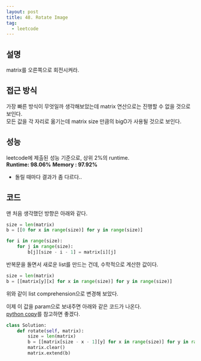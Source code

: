 ```yaml
---
layout: post
title: 48. Rotate Image
tag:
  - leetcode
---
```


## 설명
matrix를 오른쪽으로 회전시켜라.  

## 접근 방식
가장 빠른 방식이 무엇일까 생각해보았는데 matrix 연산으로는 진행할 수 없을 것으로 보인다.  
모든 값을 각 자리로 옮기는데 matrix size 만큼의 bigO가 사용될 것으로 보인다.

## 성능
leetcode에 제출된 성능 기준으로, 상위 2%의 runtime.  
**Runtime: 98.06%**
**Memory : 97.92%**
- 돌릴 때마다 결과가 좀 다르다.. 

## 코드
맨 처음 생각했던 방향은 아래와 같다.
```python
size = len(matrix)
b = [[0 for x in range(size)] for y in range(size)]

for i in range(size):
    for j in range(size):
        b[j][size - i - 1] = matrix[i][j]
```
반복문을 돌면서 새로운 list를 만드는 건데, 수학적으로 계산한 값이다.  

```python
size = len(matrix)
b = [[matrix[y][x] for x in range(size)] for y in range(size)]
```
위와 같이 list comprehension으로 변경해 보았다.  

이제 이 값을 param으로 보내주면 아래와 같은 코드가 나온다.  
[python copy](https://meansoup.github.io/blog/2020/03/06/python_copy/)를 참고하면 좋겠다.  
```python
class Solution:
    def rotate(self, matrix):
        size = len(matrix)
        b = [[matrix[size - x - 1][y] for x in range(size)] for y in range(size)]
        matrix.clear()
        matrix.extend(b)
```